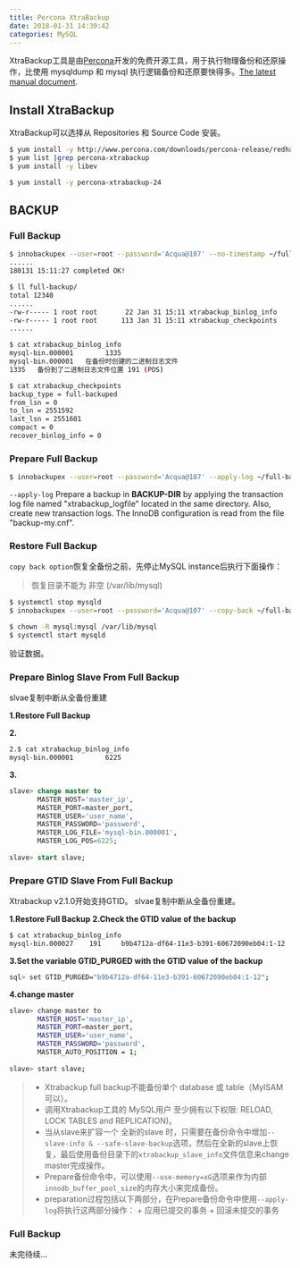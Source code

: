 ```yaml
---
title: Percona XtraBackup
date: 2018-01-31 14:30:42
categories: MySQL
---
```

XtraBackup工具是由[Percona](https://www.percona.com)开发的免费开源工具，用于执行物理备份和还原操作，比使用 mysqldump 和 mysql 执行逻辑备份和还原要快得多。[The  latest manual document](https://www.percona.com/doc/percona-xtrabackup/2.4/index.html).

## Install XtraBackup

XtraBackup可以选择从 Repositories 和 Source Code 安装。

```bash
$ yum install -y http://www.percona.com/downloads/percona-release/redhat/0.1-4/percona-release-0.1-4.noarch.rpm
$ yum list |grep percona-xtrabackup
$ yum install -y libev

$ yum install -y percona-xtrabackup-24
```

<!-- more -->

## BACKUP
### Full Backup

```bash
$ innobackupex --user=root --password='Acqua@107' --no-timestamp ~/full-backup
......
180131 15:11:27 completed OK!

$ ll full-backup/
total 12340
......
-rw-r----- 1 root root       22 Jan 31 15:11 xtrabackup_binlog_info
-rw-r----- 1 root root      113 Jan 31 15:11 xtrabackup_checkpoints
......

$ cat xtrabackup_binlog_info 
mysql-bin.000001        1335
mysql-bin.000001   在备份时创建的二进制日志文件
1335   备份到了二进制日志文件位置 191 (POS)

$ cat xtrabackup_checkpoints 
backup_type = full-backuped
from_lsn = 0
to_lsn = 2551592
last_lsn = 2551601
compact = 0
recover_binlog_info = 0
```

### Prepare Full Backup

```bash
$ innobackupex --user=root --password='Acqua@107' --apply-log ~/full-backup
```

`--apply-log`
Prepare a backup in **BACKUP-DIR** by applying the transaction log file named "xtrabackup_logfile" located in the same directory. Also, create new transaction logs. The InnoDB configuration is read from the file "backup-my.cnf".

### Restore Full Backup

`copy back option`恢复全备份之前，先停止MySQL instance后执行下面操作：
> 恢复目录不能为 非空 (/var/lib/mysql)

```bash
$ systemctl stop mysqld
$ innobackupex --user=root --password='Acqua@107' --copy-back ~/full-backup

$ chown -R mysql:mysql /var/lib/mysql
$ systemctl start mysqld
```

验证数据。

### Prepare Binlog Slave From Full Backup

slvae复制中断从全备份重建

**1.Restore Full Backup**

**2.**

```bash
2.$ cat xtrabackup_binlog_info 
mysql-bin.000001        6225
```
**3.**

```sql
slave> change master to
       MASTER_HOST='master_ip',
       MASTER_PORT=master_port,
       MASTER_USER='user_name',
       MASTER_PASSWORD='password',
       MASTER_LOG_FILE='mysql-bin.000001',
       MASTER_LOG_POS=6225;
       
slave> start slave;
```

### Prepare GTID Slave From Full Backup

Xtrabackup v2.1.0开始支持GTID。
slvae复制中断从全备份重建。

**1.Restore Full Backup**
**2.Check the GTID value of the backup**

```bash
$ cat xtrabackup_binlog_info 
mysql-bin.000027	191		b9b4712a-df64-11e3-b391-60672090eb04:1-12
```

**3.Set the variable GTID_PURGED with the GTID value of the backup**

```bash
sql> set GTID_PURGED="b9b4712a-df64-11e3-b391-60672090eb04:1-12";
```

**4.change master**

```bash
slave> change master to
       MASTER_HOST='master_ip',
       MASTER_PORT=master_port,
       MASTER_USER='user_name',
       MASTER_PASSWORD='password',
       MASTER_AUTO_POSITION = 1;
       
slave> start slave;
```

> + Xtrabackup full backup不能备份单个 database 或 table（MyISAM可以）。
> + 调用Xtrabackup工具的 MySQL用户 至少拥有以下权限: RELOAD, LOCK TABLES and REPLICATION)。
> + 当从slave来扩容一个 全新的slave 时，只需要在备份命令中增加`--slave-info & --safe-slave-backup`选项，然后在全新的slave上恢复，最后使用备份目录下的`xtrabackup_slave_info`文件信息来change master完成操作。
> + Prepare备份命令中，可以使用`--use-memory=xG`选项来作为内部`innodb_buffer_pool_size`的内存大小来完成备份。
> + preparation过程包括以下两部分，在Prepare备份命令中使用`--apply-log`将执行这两部分操作：
    + 应用已提交的事务
    + 回滚未提交的事务

### Full Backup

未完待续...
